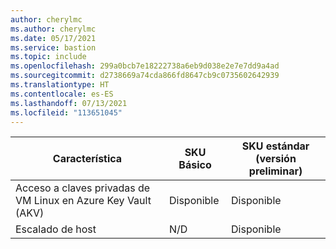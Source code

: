 ```yaml
---
author: cherylmc
ms.author: cherylmc
ms.date: 05/17/2021
ms.service: bastion
ms.topic: include
ms.openlocfilehash: 299a0bcb7e18222738a6eb9d038e2e7e7dd9a4ad
ms.sourcegitcommit: d2738669a74cda866fd8647cb9c0735602642939
ms.translationtype: HT
ms.contentlocale: es-ES
ms.lasthandoff: 07/13/2021
ms.locfileid: "113651045"
---
```

| Característica | SKU Básico | SKU estándar (versión preliminar) |
|---|---|---|
| Acceso a claves privadas de VM Linux en Azure Key Vault (AKV) | Disponible | Disponible |
| Escalado de host | N/D | Disponible |
